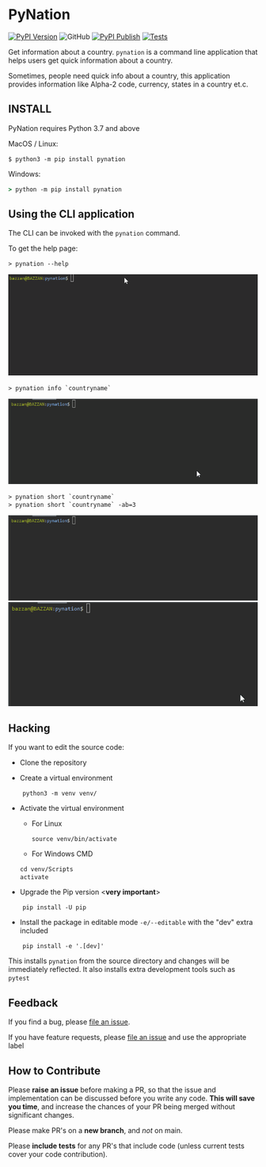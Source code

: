 
# PyNation

[![PyPI Version](https://img.shields.io/pypi/v/pynation)](https://pypi.org/project/pynation)
![GitHub](https://img.shields.io/github/license/mrbazzan/pynation)
[![PyPI Publish](https://github.com/mrbazzan/pynation/actions/workflows/b_python-publish.yml/badge.svg?branch=v0.2)](https://github.com/mrbazzan/pynation/actions/workflows/b_python-publish.yml)
[![Tests](https://github.com/mrbazzan/pynation/actions/workflows/a_run-test.yml/badge.svg?branch=main)](https://github.com/mrbazzan/pynation/actions/workflows/a_run-test.yml)

Get information about a country. ``pynation`` is a command line application that helps users get quick information about a country.

Sometimes, people need quick info about a country, this application provides information like Alpha-2 code, currency, states in a country et.c.</p>

## INSTALL
PyNation requires Python 3.7 and above

MacOS / Linux:

```shell
$ python3 -m pip install pynation
```

Windows:

```cmd
> python -m pip install pynation
```


## Using the CLI application

The CLI can be invoked with the `pynation` command.

To get the help page:

```shell script
> pynation --help
```
![Example](/assets/help.gif)


```shell script
> pynation info `countryname`
```
![Example](/assets/info.gif)


```shell script
> pynation short `countryname`
> pynation short `countryname` -ab=3
```
![Example](/assets/short.gif) ![Example](/assets/long.gif)


## Hacking

If you want to edit the source code:
- Clone the repository

- Create a virtual environment
```        
    python3 -m venv venv/
```

- Activate the virtual environment
  - For Linux
    ```
    source venv/bin/activate
    ```
  - For Windows CMD
  ```
  cd venv/Scripts
  activate
  ```

- Upgrade the Pip version <**very important**>
```        
    pip install -U pip
```

- Install the package in editable mode `-e/--editable`
with the "dev" extra included
```        
    pip install -e '.[dev]'
```

This installs `pynation` from the source directory and changes
will be immediately reflected. It also installs extra development tools such as `pytest`


## Feedback

If you find a bug, please [file an issue](https://github.com/mrbazzan/pynation/issues).

If you have feature requests, please [file an issue](https://github.com/mrbazzan/pynation/issues)
and use the appropriate label

## How to Contribute

Please **raise an issue** before making a PR, so that the issue and implementation can be discussed before you write any code. **This will save you time**, and increase the chances of your PR being merged without significant changes. 

Please make PR's on a **new branch**, and _not_ on main. 

Please **include tests** for any PR's that include code (unless current tests cover your code contribution).
